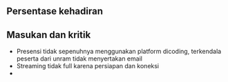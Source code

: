 ## Persentase kehadiran


## Masukan dan kritik
 - Presensi tidak sepenuhnya menggunakan platform dicoding, terkendala peserta dari unram tidak menyertakan email
 - Streaming tidak full karena persiapan dan koneksi
 -  

